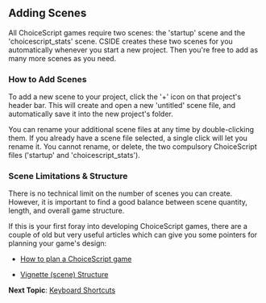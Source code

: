 ## Adding Scenes

All ChoiceScript games require two scenes: the 'startup' scene and the 'choicescript_stats' scene. CSIDE creates these two scenes for you automatically whenever you start a new project. Then you're free to add as many more scenes as you need.

### How to Add Scenes

To add a new scene to your project, click the '+' icon on that project's header bar. This will create and open a new 'untitled' scene file, and automatically save it into the new project's folder.

You can rename your additional scene files at any time by double-clicking them. If you already have a scene file selected, a single click will let you rename it. You cannot rename, or delete, the two compulsory ChoiceScript files ('startup' and 'choicescript_stats').


### Scene Limitations & Structure

There is no technical limit on the number of scenes you can create. However, it is important to find a good balance between scene quantity, length, and overall game structure.

If this is your first foray into developing ChoiceScript games, there are a couple of old but very useful articles which can give you some pointers for planning your game's design:

- [How to plan a ChoiceScript game](https://www.choiceofgames.com/2010/05/planning-a-choicescript-game/)

- [Vignette (scene) Structure](https://www.choiceofgames.com/2010/01/vignette-structure-as-a-means-of-controlling-branching/)


**Next Topic**: [Keyboard Shortcuts](topics/keyboard-shortcuts.md "Keyboard Shortcuts")